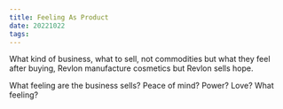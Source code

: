 ```yaml
---
title: Feeling As Product
date: 20221022
tags:
---
```


What kind of business, what to sell, not commodities but what they feel after buying, Revlon manufacture cosmetics but Revlon sells hope. 

What feeling are the business sells? Peace of mind? Power? Love? What feeling?


